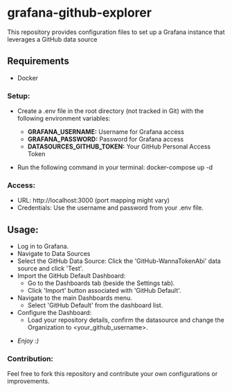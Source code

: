 # grafana-github-explorer
This repository provides configuration files to set up a Grafana instance that leverages a GitHub data source

## Requirements
- Docker

### Setup:
- Create a .env file in the root directory (not tracked in Git) with the following environment variables:

  + **GRAFANA_USERNAME:** Username for Grafana access
  + **GRAFANA_PASSWORD:** Password for Grafana access
  + **DATASOURCES_GITHUB_TOKEN:** Your GitHub Personal Access Token

- Run the following command in your terminal:
docker-compose up -d 

### Access:

- URL: http://localhost:3000 (port mapping might vary)
- Credentials: Use the username and password from your .env file.

## Usage:
- Log in to Grafana.
- Navigate to Data Sources
- Select the GitHub Data Source: Click the 'GitHub-WannaTokenAbi' data source and click 'Test'.
- Import the GitHub Default Dashboard:
    + Go to the Dashboards tab (beside the Settings tab).
    + Click 'Import' button associated with 'GitHub Default'.
- Navigate to the main Dashboards menu.
    + Select 'GitHub Default' from the dashboard list.
- Configure the Dashboard:
    + Load your repository details, confirm the datasource and change the Organization to <your_github_username>.

+ _Enjoy :)_
    

### Contribution:
Feel free to fork this repository and contribute your own configurations or improvements.
